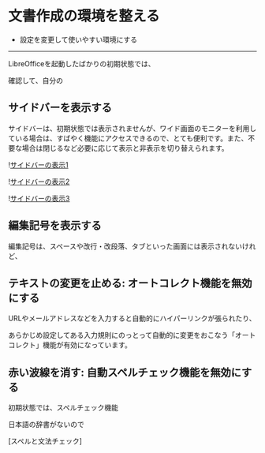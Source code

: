 # 文書作成の環境を整える

- 設定を変更して使いやすい環境にする

----

LibreOfficeを起動したばかりの初期状態では、


確認して、自分の




## サイドバーを表示する

サイドバーは、初期状態では表示されませんが、ワイド画面のモニターを利用している場合は、すばやく機能にアクセスできるので、とても便利です。また、不要な場合は閉じるなど必要に応じて表示と非表示を切り替えられます。

\![サイドバーの表示1](../files/writer-sidebar1.png)

\![サイドバーの表示2](../files/writer-sidebar2.png)

\![サイドバーの表示3](../files/writer-sidebar3.png)


## 編集記号を表示する

編集記号は、スペースや改行・改段落、タブといった画面には表示されないけれど、




## テキストの変更を止める: オートコレクト機能を無効にする


URLやメールアドレスなどを入力すると自動的にハイパーリンクが張られたり、

あらかじめ設定してある入力規則にのっとって自動的に変更をおこなう「オートコレクト」機能が有効になっています。


## 赤い波線を消す: 自動スペルチェック機能を無効にする

初期状態では、スペルチェック機能

日本語の辞書がないので






[スペルと文法チェック]

